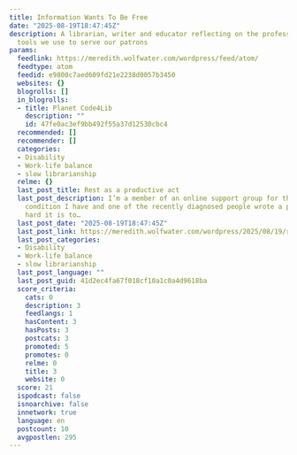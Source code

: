 ```yaml
---
title: Information Wants To Be Free
date: "2025-08-19T18:47:45Z"
description: A librarian, writer and educator reflecting on the profession and the
  tools we use to serve our patrons
params:
  feedlink: https://meredith.wolfwater.com/wordpress/feed/atom/
  feedtype: atom
  feedid: e9800c7aed609fd21e2238d0057b3450
  websites: {}
  blogrolls: []
  in_blogrolls:
  - title: Planet Code4Lib
    description: ""
    id: 47fe0ac3ef9bb492f55a37d12530cbc4
  recommended: []
  recommender: []
  categories:
  - Disability
  - Work-life balance
  - slow librarianship
  relme: {}
  last_post_title: Rest as a productive act
  last_post_description: I’m a member of an online support group for the autoimmune
    condition I have and one of the recently diagnosed people wrote a post about how
    hard it is to…
  last_post_date: "2025-08-19T18:47:45Z"
  last_post_link: https://meredith.wolfwater.com/wordpress/2025/08/19/rest-as-a-productive-act/
  last_post_categories:
  - Disability
  - Work-life balance
  - slow librarianship
  last_post_language: ""
  last_post_guid: 41d2ec4fa67f018cf10a1c0a4d9618ba
  score_criteria:
    cats: 0
    description: 3
    feedlangs: 1
    hasContent: 3
    hasPosts: 3
    postcats: 3
    promoted: 5
    promotes: 0
    relme: 0
    title: 3
    website: 0
  score: 21
  ispodcast: false
  isnoarchive: false
  innetwork: true
  language: en
  postcount: 10
  avgpostlen: 295
---
```

